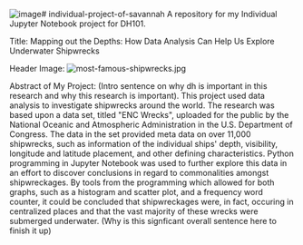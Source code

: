 ![image](https://github.com/savadamo/individual-project-of-savannah/assets/134985547/97aa581b-8c4d-4158-aafc-18a425223fcd)# individual-project-of-savannah
A repository for my Individual Jupyter Notebook project for DH101.

Title: Mapping out the Depths: How Data Analysis Can Help Us Explore Underwater Shipwrecks

Header Image: ![most-famous-shipwrecks.jpg](attachment:most-famous-shipwrecks.jpg)

Abstract of My Project: 
(Intro sentence on why dh is important in this research and why this research is important). This project used data analysis to investigate shipwrecks around the world. The research was based upon a data set, titled "ENC Wrecks", uploaded for the public by the National Oceanic and Atmospheric Administration in the U.S. Department of Congress. The data in the set provided meta data on over 11,000 shipwrecks, such as information of the individual ships' depth, visibility, longitude and latitude placement, and other defining characteristics. Python programming in Jupyter Notebook was used to further explore this data in an effort to discover conclusions in regard to commonalities amongst shipwreckages. By tools from the programming which allowed for both graphs, such as a histogram and scatter plot, and a frequency word counter, it could be concluded that shipwreckages were, in fact, occuring in centralized places and that the vast majority of these wrecks were submerged underwater. (Why is this signficant overall sentence here to finish it up)
